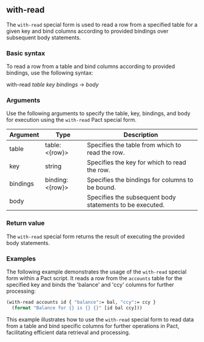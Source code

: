 ## with-read
The `with-read` special form is used to read a row from a specified table for a given key and bind columns according to provided bindings over subsequent body statements.

### Basic syntax

To read a row from a table and bind columns according to provided bindings, use the following syntax:

with-read *table* *key* *bindings* -> *body*

### Arguments

Use the following arguments to specify the table, key, bindings, and body for execution using the `with-read` Pact special form.

| Argument | Type | Description |
| --- | --- | --- |
| table | table:<{row}> | Specifies the table from which to read the row. |
| key | string | Specifies the key for which to read the row. |
| bindings | binding:<{row}> | Specifies the bindings for columns to be bound. |
| body | <a> | Specifies the subsequent body statements to be executed. |

### Return value

The `with-read` special form returns the result of executing the provided body statements.

### Examples

The following example demonstrates the usage of the `with-read` special form within a Pact script. It reads a row from the `accounts` table for the specified key and binds the 'balance' and 'ccy' columns for further processing:

```lisp
(with-read accounts id { "balance":= bal, "ccy":= ccy }
  (format "Balance for {} is {} {}" [id bal ccy]))
```

This example illustrates how to use the `with-read` special form to read data from a table and bind specific columns for further operations in Pact, facilitating efficient data retrieval and processing.
